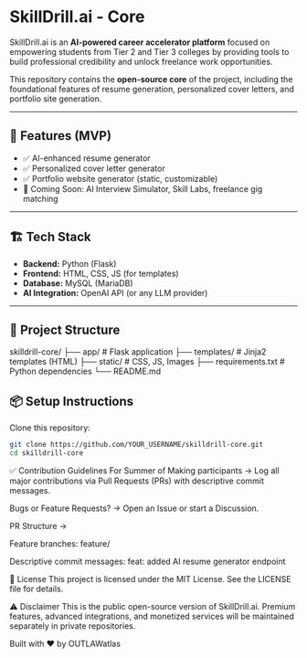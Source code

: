 # SkillDrill.ai - Core

SkillDrill.ai is an **AI-powered career accelerator platform** focused on empowering students from Tier 2 and Tier 3 colleges by providing tools to build professional credibility and unlock freelance work opportunities.

This repository contains the **open-source core** of the project, including the foundational features of resume generation, personalized cover letters, and portfolio site generation.

---

## 🚀 Features (MVP)

- ✅ AI-enhanced resume generator
- ✅ Personalized cover letter generator
- ✅ Portfolio website generator (static, customizable)
- 🔄 Coming Soon: AI Interview Simulator, Skill Labs, freelance gig matching

---

## 🏗️ Tech Stack

- **Backend:** Python (Flask)
- **Frontend:** HTML, CSS, JS (for templates)
- **Database:** MySQL (MariaDB)
- **AI Integration:** OpenAI API (or any LLM provider)

---

## 📁 Project Structure

skilldrill-core/
├── app/ # Flask application
├── templates/ # Jinja2 templates (HTML)
├── static/ # CSS, JS, Images
├── requirements.txt # Python dependencies
└── README.md
## 📦 Setup Instructions

Clone this repository:

```bash
git clone https://github.com/YOUR_USERNAME/skilldrill-core.git
cd skilldrill-core
```
✅ Contribution Guidelines
For Summer of Making participants → Log all major contributions via Pull Requests (PRs) with descriptive commit messages.

Bugs or Feature Requests? → Open an Issue or start a Discussion.

PR Structure →

Feature branches: feature/<feature-name>

Descriptive commit messages: feat: added AI resume generator endpoint

📜 License
This project is licensed under the MIT License. See the LICENSE file for details.

⚠️ Disclaimer
This is the public open-source version of SkillDrill.ai. Premium features, advanced integrations, and monetized services will be maintained separately in private repositories.

Built with ❤️ by OUTLAWatlas
